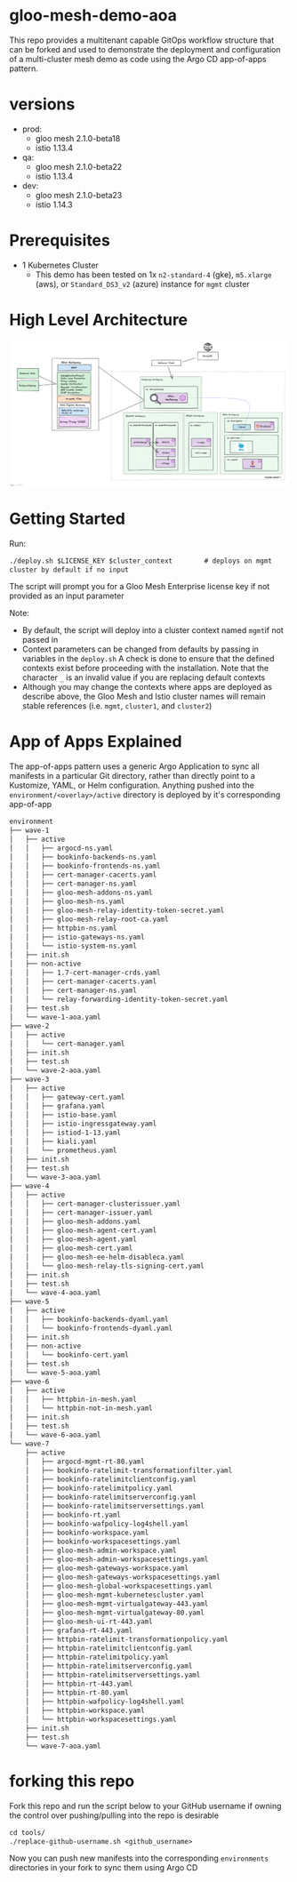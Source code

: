 # gloo-mesh-demo-aoa
This repo provides a multitenant capable GitOps workflow structure that can be forked and used to demonstrate the deployment and configuration of a multi-cluster mesh demo as code using the Argo CD app-of-apps pattern.

# versions
- prod:
    - gloo mesh 2.1.0-beta18
    - istio 1.13.4
- qa:
    - gloo mesh 2.1.0-beta22
    - istio 1.13.4
- dev:
    - gloo mesh 2.1.0-beta23
    - istio 1.14.3

# Prerequisites 
- 1 Kubernetes Cluster
    - This demo has been tested on 1x `n2-standard-4` (gke), `m5.xlarge` (aws), or `Standard_DS3_v2` (azure) instance for `mgmt` cluster

# High Level Architecture
![High Level Architecture](images/aoa-1a.png)

# Getting Started
Run:
```
./deploy.sh $LICENSE_KEY $cluster_context        # deploys on mgmt cluster by default if no input
```
The script will prompt you for a Gloo Mesh Enterprise license key if not provided as an input parameter

Note:
- By default, the script will deploy into a cluster context named `mgmt`if not passed in
- Context parameters can be changed from defaults by passing in variables in the `deploy.sh` A check is done to ensure that the defined contexts exist before proceeding with the installation. Note that the character `_` is an invalid value if you are replacing default contexts
- Although you may change the contexts where apps are deployed as describe above, the Gloo Mesh and Istio cluster names will remain stable references (i.e. `mgmt`, `cluster1`, and `cluster2`)

# App of Apps Explained
The app-of-apps pattern uses a generic Argo Application to sync all manifests in a particular Git directory, rather than directly point to a Kustomize, YAML, or Helm configuration. Anything pushed into the `environment/<overlay>/active` directory is deployed by it's corresponding app-of-app
```
environment
├── wave-1
│   ├── active
│   │   ├── argocd-ns.yaml
│   │   ├── bookinfo-backends-ns.yaml
│   │   ├── bookinfo-frontends-ns.yaml
│   │   ├── cert-manager-cacerts.yaml
│   │   ├── cert-manager-ns.yaml
│   │   ├── gloo-mesh-addons-ns.yaml
│   │   ├── gloo-mesh-ns.yaml
│   │   ├── gloo-mesh-relay-identity-token-secret.yaml
│   │   ├── gloo-mesh-relay-root-ca.yaml
│   │   ├── httpbin-ns.yaml
│   │   ├── istio-gateways-ns.yaml
│   │   └── istio-system-ns.yaml
│   ├── init.sh
│   ├── non-active
│   │   ├── 1.7-cert-manager-crds.yaml
│   │   ├── cert-manager-cacerts.yaml
│   │   ├── cert-manager-ns.yaml
│   │   └── relay-forwarding-identity-token-secret.yaml
│   ├── test.sh
│   └── wave-1-aoa.yaml
├── wave-2
│   ├── active
│   │   └── cert-manager.yaml
│   ├── init.sh
│   ├── test.sh
│   └── wave-2-aoa.yaml
├── wave-3
│   ├── active
│   │   ├── gateway-cert.yaml
│   │   ├── grafana.yaml
│   │   ├── istio-base.yaml
│   │   ├── istio-ingressgateway.yaml
│   │   ├── istiod-1-13.yaml
│   │   ├── kiali.yaml
│   │   └── prometheus.yaml
│   ├── init.sh
│   ├── test.sh
│   └── wave-3-aoa.yaml
├── wave-4
│   ├── active
│   │   ├── cert-manager-clusterissuer.yaml
│   │   ├── cert-manager-issuer.yaml
│   │   ├── gloo-mesh-addons.yaml
│   │   ├── gloo-mesh-agent-cert.yaml
│   │   ├── gloo-mesh-agent.yaml
│   │   ├── gloo-mesh-cert.yaml
│   │   ├── gloo-mesh-ee-helm-disableca.yaml
│   │   └── gloo-mesh-relay-tls-signing-cert.yaml
│   ├── init.sh
│   ├── test.sh
│   └── wave-4-aoa.yaml
├── wave-5
│   ├── active
│   │   ├── bookinfo-backends-dyaml.yaml
│   │   └── bookinfo-frontends-dyaml.yaml
│   ├── init.sh
│   ├── non-active
│   │   └── bookinfo-cert.yaml
│   ├── test.sh
│   └── wave-5-aoa.yaml
├── wave-6
│   ├── active
│   │   ├── httpbin-in-mesh.yaml
│   │   └── httpbin-not-in-mesh.yaml
│   ├── init.sh
│   ├── test.sh
│   └── wave-6-aoa.yaml
└── wave-7
    ├── active
    │   ├── argocd-mgmt-rt-80.yaml
    │   ├── bookinfo-ratelimit-transformationfilter.yaml
    │   ├── bookinfo-ratelimitclientconfig.yaml
    │   ├── bookinfo-ratelimitpolicy.yaml
    │   ├── bookinfo-ratelimitserverconfig.yaml
    │   ├── bookinfo-ratelimitserversettings.yaml
    │   ├── bookinfo-rt.yaml
    │   ├── bookinfo-wafpolicy-log4shell.yaml
    │   ├── bookinfo-workspace.yaml
    │   ├── bookinfo-workspacesettings.yaml
    │   ├── gloo-mesh-admin-workspace.yaml
    │   ├── gloo-mesh-admin-workspacesettings.yaml
    │   ├── gloo-mesh-gateways-workspace.yaml
    │   ├── gloo-mesh-gateways-workspacesettings.yaml
    │   ├── gloo-mesh-global-workspacesettings.yaml
    │   ├── gloo-mesh-mgmt-kubernetescluster.yaml
    │   ├── gloo-mesh-mgmt-virtualgateway-443.yaml
    │   ├── gloo-mesh-mgmt-virtualgateway-80.yaml
    │   ├── gloo-mesh-ui-rt-443.yaml
    │   ├── grafana-rt-443.yaml
    │   ├── httpbin-ratelimit-transformationpolicy.yaml
    │   ├── httpbin-ratelimitclientconfig.yaml
    │   ├── httpbin-ratelimitpolicy.yaml
    │   ├── httpbin-ratelimitserverconfig.yaml
    │   ├── httpbin-ratelimitserversettings.yaml
    │   ├── httpbin-rt-443.yaml
    │   ├── httpbin-rt-80.yaml
    │   ├── httpbin-wafpolicy-log4shell.yaml
    │   ├── httpbin-workspace.yaml
    │   └── httpbin-workspacesettings.yaml
    ├── init.sh
    ├── test.sh
    └── wave-7-aoa.yaml
```

# forking this repo
Fork this repo and run the script below to your GitHub username if owning the control over pushing/pulling into the repo is desirable
```
cd tools/
./replace-github-username.sh <github_username>
```
Now you can push new manifests into the corresponding `environments` directories in your fork to sync them using Argo CD

